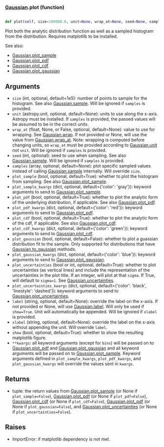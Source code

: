 ### [Gaussian](Gaussian.md).plot (function)


```py

def plot(self, size=100000.0, unit=None, wrap_at=None, seed=None, samples=None, plot_sample=True, plot_sample_kwargs={'color': 'gray'}, plot_pdf=True, plot_pdf_kwargs={'color': 'red'}, plot_cdf=False, plot_cdf_kwargs={'color': 'green'}, plot_gaussian=False, plot_gaussian_kwargs={'color': 'blue'}, plot_uncertainties=True, plot_uncertainties_kwargs={'color': 'black', 'linestyle': 'dashed'}, label=None, xlabel=None, show=False, **kwargs)

```



Plot both the analytic distribution function as well as a sampled
histogram from the distribution.  Requires matplotlib to be installed.

See also:

* [Gaussian.plot_sample](Gaussian.plot_sample.md)
* [Gaussian.plot_pdf](Gaussian.plot_pdf.md)
* [Gaussian.plot_cdf](Gaussian.plot_cdf.md)
* [Gaussian.plot_gaussian](Gaussian.plot_gaussian.md)

Arguments
-----------
* `size` (int, optional, default=1e5): number of points to sample for
    the histogram.  See also [Gaussian.sample](Gaussian.sample.md).  Will be ignored
    if `samples` is provided.
* `unit` (astropy.unit, optional, default=None): units to use along
    the x-axis.  Astropy must be installed.  If `samples` is provided,
    the passed values will be assumed to be in the correct units.
* `wrap_at` (float, None, or False, optional, default=None): value to
    use for wrapping.  See [Gaussian.wrap](Gaussian.wrap.md).  If not provided or None,
    will use the value from [Gaussian.wrap_at](Gaussian.wrap_at.md).  Note: wrapping is
    computed before changing units, so `wrap_at` must be provided
    according to [Gaussian.unit](Gaussian.unit.md) not `unit`.  Will be ignored if
    `samples` is provided.
* `seed` (int, optional): seed to use when sampling.  See also
    [Gaussian.sample](Gaussian.sample.md).  Will be ignored if `samples` is provided.
* `samples` (array, optional, default=None): plot specific sampled
    values instead of calling [Gaussian.sample](Gaussian.sample.md) internally.  Will override
    `size`.
* `plot_sample` (bool, optional, default=True): whether to plot the
    histogram from sampling.  See also [Gaussian.plot_sample](Gaussian.plot_sample.md).
* `plot_sample_kwargs` (dict, optional, default={'color': 'gray'}):
    keyword arguments to send to [Gaussian.plot_sample](Gaussian.plot_sample.md).
* `plot_pdf` (bool, optional, default=True): whether to plot the
    analytic form of the underlying distribution, if applicable.
    See also [Gaussian.plot_pdf](Gaussian.plot_pdf.md).
* `plot_pdf_kwargs` (dict, optional, default={'color': 'red'}):
    keyword arguments to send to [Gaussian.plot_pdf](Gaussian.plot_pdf.md).
* `plot_cdf` (bool, optional, default=True): whether to plot the
    analytic form of the cdf, if applicable.
    See also [Gaussian.plot_cdf](Gaussian.plot_cdf.md).
* `plot_cdf_kwargs` (dict, optional, default={'color': 'green'}):
    keyword arguments to send to [Gaussian.plot_cdf](Gaussian.plot_cdf.md).
* `plot_gaussian` (bool, optional, default=False): whether to plot
    a guassian distribution fit to the sample.  Only supported for
    distributions that have [Gaussian.to_gaussian](Gaussian.to_gaussian.md) methods.
* `plot_gaussian_kwargs` (dict, optional, default={'color': 'blue'}):
    keyword arguments to send to [Gaussian.plot_gaussian](Gaussian.plot_gaussian.md).
* `plot_uncertainties` (bool or int, optional, default=True): whether
    to plot uncertainties (as vertical lines) and include the representation
    of the uncertainties in the plot title.  If an integer, will
    plot at that `sigma`.  If True, will default to `sigma=1`.  See
    [Gaussian.uncertainties](Gaussian.uncertainties.md).
* `plot_uncertainties_kwargs` (dict, optional, default={'color': 'black', 'linestyle': 'dashed'}):
    keyword arguments to send to [Gaussian.plot_uncertainties](Gaussian.plot_uncertainties.md).
* `label` (string, optional, default=None): override the label on the
    x-axis.  If not provided or None, will use [Gaussian.label](Gaussian.label.md).  Will
    only be used if `show=True`.  Unit will automatically be appended.
    Will be ignored if `xlabel` is provided.
* `xlabel` (string, optional, default=None): override the label on the
    x-axis without appending the unit.  Will override `label`.
* `show` (bool, optional, default=True): whether to show the resulting
    matplotlib figure.
* `**kwargs`: all keyword arguments (except for `bins`) will be passed
    on to [Gaussian.plot_pdf](Gaussian.plot_pdf.md) and [Gaussian.plot_gaussian](Gaussian.plot_gaussian.md) and all
    keyword arguments will be passed on to [Gaussian.plot_sample](Gaussian.plot_sample.md).
    Keyword arguments defined in `plot_sample_kwargs`,
    `plot_pdf_kwargs`, and `plot_gaussian_kwargs`
    will override the values sent in `kwargs`.

Returns
--------
* tuple: the return values from [Gaussian.plot_sample](Gaussian.plot_sample.md) (or None if
    `plot_sample=False`), [Gaussian.plot_pdf](Gaussian.plot_pdf.md) (or None if `plot_pdf=False`),
    [Gaussian.plot_cdf](Gaussian.plot_cdf.md) (or None if `plot_cdf=False`),
    [Gaussian.plot_pdf](Gaussian.plot_pdf.md) (or None if `plot_gaussian=False`), and
    [Gaussian.plot_uncertainties](Gaussian.plot_uncertainties.md) (or None if `plot_uncertainties=False`).

Raises
--------
* ImportError: if matplotlib dependency is not met.

